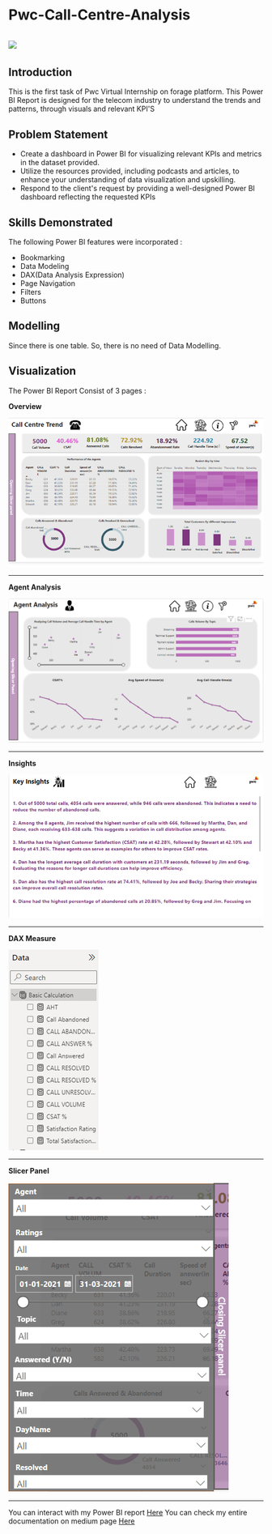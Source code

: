 # Pwc-Call-Centre-Analysis

![](IntroImage.jpg)
---



## Introduction
 This is the first task of Pwc Virtual Internship on forage platform. This Power BI Report is designed for the telecom industry to understand the trends and patterns, through visuals and relevant KPI'S
 

 ## Problem Statement
 - Create a dashboard in Power BI for visualizing relevant KPIs and metrics in the dataset provided.
 - Utilize the resources provided, including podcasts and articles, to enhance your understanding of data visualization and upskilling.
 - Respond to the client's request by providing a well-designed Power BI dashboard reflecting the requested KPIs

## Skills Demonstrated
The following Power BI features were incorporated :
- Bookmarking
- Data Modeling
- DAX(Data Analysis Expression)
- Page Navigation
- Filters
- Buttons

## Modelling
 Since there is one table. So, there is no need of Data Modelling.

 ## Visualization
 The Power BI Report Consist of 3 pages :
 
 
**Overview**

![](OverView.png)

---

**Agent Analysis**
 
![](Agent_Analysis.png)

---

 **Insights**
 
![](Insights.png)

---
**DAX Measure**

![](DAX.png)

---

**Slicer Panel**

![](SlicerPanel.png)

---

You can interact with my Power BI report [Here](https://www.novypro.com/project/call-centre-trend-5)
You can check my entire documentation on medium page [Here](https://medium.com/@simrangodse18/pwc-call-centre-analysis-b35129fa5e10)

